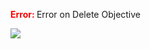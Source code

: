 

<span style="color:red"><b> Error: </b></span> Error on   Delete Objective
      

![](https://storage.googleapis.com/fluxble-reporting/screenShot8710KYds914SoYqT.png?authuser=1)